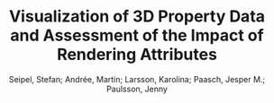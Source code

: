 ---
layout: technique
title: "Visualization of 3D Property Data and Assessment of the Impact of Rendering Attributes"
system: "False"
technique: "False"
design_study: "False"
evaluation: "True"
data: "False"
analysis: "False"
generation: "False"
curation_and_transformation: "False"
management: "False"
modeling: "False"
urban_analysis: "False"
visualization: "False"
sunlight_access: "False"
wind_ventilation: "False"
view_impact: "False"
energy: "False"
damage_and_disaster_management: "False"
climate: "False"
sound: "False"
property_cadastre: "True"
others: "False"
lookup: "False"
browse: "True"
locate: "False"
explore: "False"
identify: "False"
compare: "False"
summarize: "False"
distribution: "False"
trends: "False"
outliers: "False"
extremes: "False"
features: "True"
target_discovery: "False"
target_access: "True"
spatial_relation: "False"
buildings: "True"
streets: "False"
nature: "False"
uniform_discretization: "False"
structural_subdivision: "False"
univariate: "True"
multivariate: "False"
volumetric: "False"
temporal: "False"
sensing: "False"
statistical: "False"
simulation_based: "False"
learning_based: "False"
surveyed: "False"
site: "True"
block: "True"
multi_block: "False"
city: "False"
va_wo_model: "True"
post_model: "False"
model_integrated: "False"
assisted_models: "False"
overlay: "False"
embedded: "False"
linked: "False"
temporal_jx: "False"
spatial_jx: "False"
filter: "False"
aggregate: "False"
embed: "False"
glyphs: "False"
bar_charts: "False"
scatterplots: "False"
matrix: "False"
parallel_coordinates: "False"
map_2d: "False"
map_3d: "True"
walking: "False"
steering: "False"
selection_based: "False"
manipulation_based: "True"
distortion: "False"
ghosting: "False"
culling: "False"
birds_view: "False"
multi_view: "False"
assisted_steering: "False"
other: "False"
vr_cave: "False"
ar: "False"
desktop: "True"
mobile: "False"
case_study: "False"
user_study: "False"
statistical_evaluation: "False"
expert_interviews: "True"
key: "JY4MYTAI"
item_type: "journalArticle"
publication_year: "2020"
author: "Seipel, Stefan; Andrée, Martin; Larsson, Karolina; Paasch, Jesper M.; Paulsson, Jenny"
publication_title: "Journal of Geovisualization and Spatial Analysis"
isbn: "nan"
issn: "2509-8810, 2509-8829"
doi: "10.1007/s41651-020-00063-6"
url_paper: "https://link.springer.com/10.1007/s41651-020-00063-6"
abstract_note: "Abstract             Visualizations of 3D cadastral information incorporating both intrinsically spatial and non-spatial information are examined here. The design of a visualization prototype is linked to real-case 3D property information. In an interview with domain experts, the functional and visual features of the prototype are assessed. The choice of rendering attributes was identified as an important aspect for further analysis. A computational approach to systematic assessment of the consequences of different graphical design choices is proposed. This approach incorporates a colour similarity metric, visual saliency maps, and k-nearest-neighbour (kNN) classification to estimate risks of confusing or overlooking relevant elements in a visualization. The results indicate that transparency is not an independent visual variable, as it affects the apparent colour of 3D objects and makes them inherently more difficult to distinguish. Transparency also influences visual saliency of objects in a scene. The proposed analytic approach was useful for visualization design and revealed that the conscious use of graphical attributes, like combinations of colour, transparency, and line styles, can improve saliency of objects in a 3D scene."
date_added: "2023-01-30 00:34:58"
date_modified: "2023-01-30 00:34:58"
access_date: "2023-01-30 00:34:58"
pages: "23"
num_pages: "nan"
issue: "2"
volume: "4.0"
number_of_volumes: "nan"
journal_abbreviation: "J geovis spat anal"
short_title: "nan"
series: "nan"
series_number: "nan"
series_text: "nan"
series_title: "nan"
publisher: "nan"
place: "nan"
language: "en"
rights: "nan"
type: "nan"
archive: "nan"
archive_location: "nan"
library_catalog: "DOI.org (Crossref)"
call_number: "nan"
extra: "nan"
notes: "nan"
link_attachments: "nan"
manual_tags: "nan"
automatic_tags: "nan"
editor: "nan"
series_editor: "nan"
translator: "nan"
contributor: "nan"
attorney_agent: "nan"
book_author: "nan"
cast_member: "nan"
commenter: "nan"
composer: "nan"
cosponsor: "nan"
counsel: "nan"
interviewer: "nan"
producer: "nan"
recipient: "nan"
reviewed_author: "nan"
scriptwriter: "nan"
words_by: "nan"
guest: "nan"
number: "nan"
edition: "nan"
running_time: "nan"
scale: "nan"
medium: "nan"
artwork_size: "nan"
filing_date: "nan"
application_number: "nan"
assignee: "nan"
issuing_authority: "nan"
country: "nan"
meeting_name: "nan"
conference_name: "nan"
court: "nan"
references: "nan"
reporter: "nan"
legal_status: "nan"
priority_numbers: "nan"
programming_language: "nan"
version: "nan"
system: "nan"
code: "nan"
code_number: "nan"
section: "nan"
session: "nan"
committee: "nan"
history: "nan"
legislative_body: "nan"
---